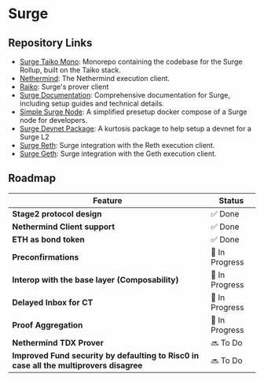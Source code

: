# Surge

## Repository Links

- [Surge Taiko Mono](https://github.com/NethermindEth/surge-taiko-mono): Monorepo containing the codebase for the Surge Rollup, built on the Taiko stack.
- [Nethermind](https://github.com/NethermindEth/nethermind): The Nethermind execution client.
- [Raiko](https://github.com/NethermindEth/raiko): Surge's prover client
- [Surge Documentation](https://github.com/NethermindEth/surge-docs): Comprehensive documentation for Surge, including setup guides and technical details.
- [Simple Surge Node](https://github.com/NethermindEth/simple-surge-node): A simplified presetup docker compose of a Surge node for developers.
- [Surge Devnet Package](https://github.com/NethermindEth/surge-devnet-package): A kurtosis package to help setup a devnet for a Surge L2
- [Surge Reth](https://github.com/NethermindEth/surge-reth): Surge integration with the Reth execution client.
- [Surge Geth](https://github.com/NethermindEth/surge-geth): Surge integration with the Geth execution client.

## Roadmap

| Feature | Status |
|---------|--------|
| **Stage2 protocol design** | ✅ Done |
| **Nethermind Client support** | ✅ Done |
| **ETH as bond token** | ✅ Done |
| **Preconfirmations** | 🚧 In Progress |
| **Interop with the base layer (Composability)** | 🚧 In Progress |
| **Delayed Inbox for CT** | 🚧 In Progress |
| **Proof Aggregation** | 🚧 In Progress |
| **Nethermind TDX Prover** | 🔜 To Do |
| **Improved Fund security by defaulting to Risc0 in case all the multiprovers disagree** | 🔜 To Do |
